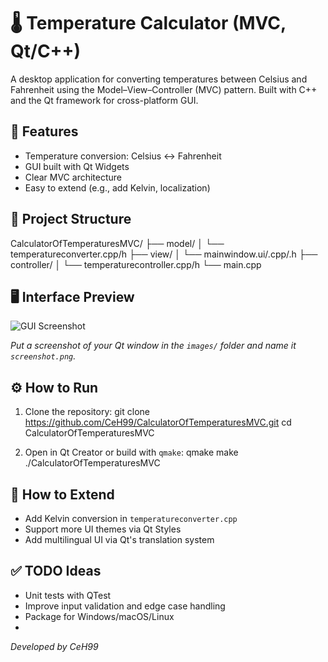 # 🌡️ Temperature Calculator (MVC, Qt/C++)

A desktop application for converting temperatures between Celsius and Fahrenheit using the Model–View–Controller (MVC) pattern. Built with C++ and the Qt framework for cross-platform GUI.

## 🚀 Features

- Temperature conversion: Celsius ↔ Fahrenheit
- GUI built with Qt Widgets
- Clear MVC architecture
- Easy to extend (e.g., add Kelvin, localization)

## 📁 Project Structure

CalculatorOfTemperaturesMVC/
├── model/
│ └── temperatureconverter.cpp/h
├── view/
│ └── mainwindow.ui/.cpp/.h
├── controller/
│ └── temperaturecontroller.cpp/h
└── main.cpp

## 🖥 Interface Preview

![GUI Screenshot](screenshots/first.png)

*Put a screenshot of your Qt window in the `images/` folder and name it `screenshot.png`.*

## ⚙️ How to Run

1. Clone the repository:
git clone https://github.com/CeH99/CalculatorOfTemperaturesMVC.git
cd CalculatorOfTemperaturesMVC

2. Open in Qt Creator or build with `qmake`:
qmake
make
./CalculatorOfTemperaturesMVC

## 🧱 How to Extend

- Add Kelvin conversion in `temperatureconverter.cpp`
- Support more UI themes via Qt Styles
- Add multilingual UI via Qt's translation system

## ✅ TODO Ideas

- Unit tests with QTest
- Improve input validation and edge case handling
- Package for Windows/macOS/Linux
- 
*Developed by CeH99*
